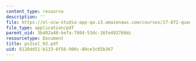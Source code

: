 ```yaml
---
content_type: resource
description: ''
file: https://ol-ocw-studio-app-qa.s3.amazonaws.com/courses/17-872-quantitative-research-in-political-science-and-public-policy-spring-2004/8128dd51b1336f56906c80ce3c05b367_ps2sol_03.pdf
file_type: application/pdf
parent_uid: 3b402a40-befa-7984-53dc-16fe492768dc
resourcetype: Document
title: ps2sol_03.pdf
uid: 8128dd51-b133-6f56-906c-80ce3c05b367
---
```

